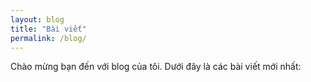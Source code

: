 ```yaml
---
layout: blog
title: "Bài viết"
permalink: /blog/
---
```


Chào mừng bạn đến với blog của tôi. Dưới đây là các bài viết mới nhất:
